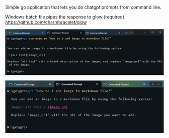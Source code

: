 Simple go application that lets you do chatgpt prompts from command line.

Windows batch file pipes the response to glow (required) https://github.com/charmbracelet/glow

![example](prompt.jpg)

![example with glow](prompt2.jpg)
